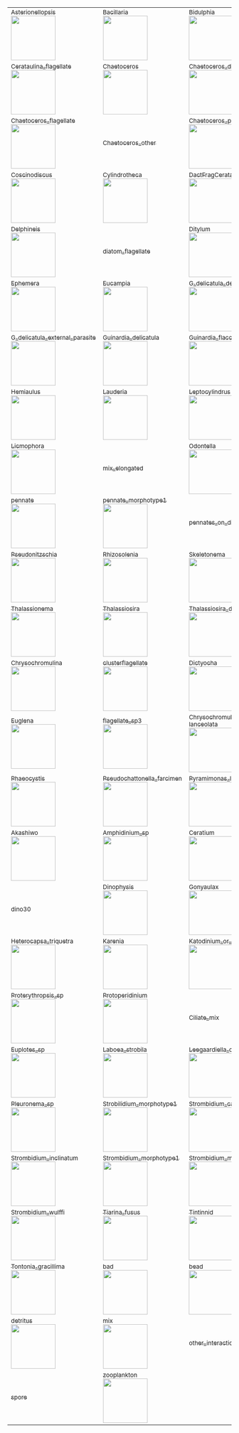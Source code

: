 <table>
  <tr>
    <td><a href="Asterionellopsis.md"><sub>Asterionellopsis</sub></a><br><img src="https://ifcb-data.whoi.edu/mvco/IFCB5_2012_229_100026_07452.png" width="100px"/></td>
    <td><a href="Bacillaria.md"><sub>Bacillaria</sub></a><br><img src="https://ifcb-data.whoi.edu/mvco/IFCB1_2012_269_082508_00984.png" width="100px"/></td>
    <td><a href="Bidulphia.md"><sub>Bidulphia</sub></a><br><img src="https://ifcb-data.whoi.edu/mvco/IFCB5_2012_218_140300_04067.png" width="100px"/></td>
    <td><a href="Cerataulina.md"><sub>Cerataulina</sub></a><br><img src="https://ifcb-data.whoi.edu/mvco/IFCB5_2015_015_055550_00330.png" width="100px"/></td>
  </tr>
  <tr>
    <td><a href="Cerataulina-flagellate.md"><sub>Cerataulina_flagellate</sub></a><br><img src="https://ifcb-data.whoi.edu/mvco/IFCB1_2012_266_095649_03125.png" width="100px"/></td>
    <td><a href="Chaetoceros.md"><sub>Chaetoceros</sub></a><br><img src="https://ifcb-data.whoi.edu/mvco/IFCB1_2012_276_015541_01747.png" width="100px"/></td>
    <td><a href="Chaetoceros-didymus.md"><sub>Chaetoceros_didymus</sub></a><br><img src="https://ifcb-data.whoi.edu/mvco/IFCB5_2012_214_211255_01092.png" width="100px"/></td>
    <td><a href="Chaetoceros-didymus-flagellate.md"><sub>Chaetoceros_didymus_flagellate</sub></a><br><img src="https://ifcb-data.whoi.edu/mvco/IFCB5_2010_268_044926_02920.png" width="100px"/></td>
  </tr>
  <tr>
    <td><a href="Chaetoceros-flagellate.md"><sub>Chaetoceros_flagellate</sub></a><br><img src="https://ifcb-data.whoi.edu/mvco/IFCB1_2010_012_192259_01419.png" width="100px"/></td>
    <td><a href="Chaetoceros-other.md"><sub>Chaetoceros_other</sub></a></td>
    <td><a href="Chaetoceros-pennate.md"><sub>Chaetoceros_pennate</sub></a><br><img src="https://ifcb-data.whoi.edu/mvco/IFCB1_2010_078_185738_02724.png" width="100px"/></td>
    <td><a href="Corethron.md"><sub>Corethron</sub></a><br><img src="https://ifcb-data.whoi.edu/mvco/IFCB5_2012_038_080229_03192.png" width="100px"/></td>
  </tr>
  <tr>
    <td><a href="Coscinodiscus.md"><sub>Coscinodiscus</sub></a><br><img src="https://ifcb-data.whoi.edu/mvco/IFCB5_2012_039_040304_02082.png" width="100px"/></td>
    <td><a href="Cylindrotheca.md"><sub>Cylindrotheca</sub></a><br><img src="https://ifcb-data.whoi.edu/mvco/IFCB5_2012_009_212600_03474.png" width="100px"/></td>
    <td><a href="DactFragCerataul.md"><sub>DactFragCerataul</sub></a><br><img src="https://ifcb-data.whoi.edu/mvco/IFCB5_2011_152_143420_00371.png" width="100px"/></td>
    <td><a href="Dactyliosolen.md"><sub>Dactyliosolen</sub></a><br><img src="https://ifcb-data.whoi.edu/mvco/IFCB1_2012_264_023346_00566.png" width="100px"/></td>
  </tr>
  <tr>
    <td><a href="Delphineis.md"><sub>Delphineis</sub></a><br><img src="https://ifcb-data.whoi.edu/mvco/IFCB5_2011_326_162047_05530.png" width="100px"/></td>
    <td><a href="diatom-flagellate.md"><sub>diatom_flagellate</sub></a></td>
    <td><a href="Ditylum.md"><sub>Ditylum</sub></a><br><img src="https://ifcb-data.whoi.edu/mvco/IFCB5_2011_330_184411_03111.png" width="100px"/></td>
    <td><a href="Ditylum-parasite.md"><sub>Ditylum_parasite</sub></a><br><img src="https://ifcb-data.whoi.edu/mvco/IFCB5_2012_047_185125_01617.png" width="100px"/></td>
  </tr>
  <tr>
    <td><a href="Ephemera.md"><sub>Ephemera</sub></a><br><img src="https://ifcb-data.whoi.edu/mvco/IFCB5_2014_328_152205_04597.png" width="100px"/></td>
    <td><a href="Eucampia.md"><sub>Eucampia</sub></a><br><img src="https://ifcb-data.whoi.edu/mvco/IFCB1_2006_311_044450_02833.png" width="100px"/></td>
    <td><a href="G-delicatula-detritus.md"><sub>G_delicatula_detritus</sub></a><br><img src="https://ifcb-data.whoi.edu/mvco/IFCB1_2007_012_000830_01216.png" width="100px"/></td>
    <td><a href="G-delicatula-parasite.md"><sub>G_delicatula_parasite</sub></a><br><img src="https://ifcb-data.whoi.edu/mvco/IFCB5_2015_008_014341_01483.png" width="100px"/></td>
  </tr>
  <tr>
    <td><a href="G-delicatula-external-parasite.md"><sub>G_delicatula_external_parasite</sub></a><br><img src="https://ifcb-data.whoi.edu/mvco/IFCB5_2011_331_020503_03435.png" width="100px"/></td>
    <td><a href="Guinardia-delicatula.md"><sub>Guinardia_delicatula</sub></a><br><img src="https://ifcb-data.whoi.edu/mvco/IFCB5_2015_020_022253_00030.png" width="100px"/></td>
    <td><a href="Guinardia-flaccida.md"><sub>Guinardia_flaccida</sub></a><br><img src="https://ifcb-data.whoi.edu/mvco/IFCB5_2012_023_192345_03677.png" width="100px"/></td>
    <td><a href="Guinardia-striata.md"><sub>Guinardia_striata</sub></a><br><img src="https://ifcb-data.whoi.edu/mvco/IFCB5_2012_041_214542_01687.png" width="100px"/></td>
  </tr>
  <tr>
    <td><a href="Hemiaulus.md"><sub>Hemiaulus</sub></a><br><img src="https://ifcb-data.whoi.edu/mvco/IFCB5_2012_242_193108_06862.png" width="100px"/></td>
    <td><a href="Lauderia.md"><sub>Lauderia</sub></a><br><img src="https://ifcb-data.whoi.edu/mvco/IFCB1_2010_001_212311_01103.png" width="100px"/></td>
    <td><a href="Leptocylindrus.md"><sub>Leptocylindrus</sub></a><br><img src="https://ifcb-data.whoi.edu/mvco/IFCB5_2011_001_173655_04616.png" width="100px"/></td>
    <td><a href="Leptocylindrus-mediterraneus.md"><sub>Leptocylindrus_mediterraneus</sub></a><br><img src="https://ifcb-data.whoi.edu/mvco/IFCB1_2012_289_090719_00050.png" width="100px"/></td>
  </tr>
  <tr>
    <td><a href="Licmophora.md"><sub>Licmophora</sub></a><br><img src="https://ifcb-data.whoi.edu/mvco/IFCB5_2011_361_065809_01423.png" width="100px"/></td>
    <td><a href="mix-elongated.md"><sub>mix_elongated</sub></a></td>
    <td><a href="Odontella.md"><sub>Odontella</sub></a><br><img src="https://ifcb-data.whoi.edu/mvco/IFCB5_2014_001_181512_04985.png" width="100px"/></td>
    <td><a href="Paralia.md"><sub>Paralia</sub></a><br><img src="https://ifcb-data.whoi.edu/mvco/IFCB5_2010_240_160500_02718.png" width="100px"/></td>
  </tr>
  <tr>
    <td><a href="pennate.md"><sub>pennate</sub></a><br><img src="https://ifcb-data.whoi.edu/mvco/IFCB1_2009_276_181153_00430.png" width="100px"/></td>
    <td><a href="pennate-morphotype1.md"><sub>pennate_morphotype1</sub></a><br><img src="https://ifcb-data.whoi.edu/mvco/IFCB1_2013_302_163814_02962.png" width="100px"/></td>
    <td><a href="pennates-on-diatoms.md"><sub>pennates_on_diatoms</sub></a></td>
    <td><a href="Pleurosigma.md"><sub>Pleurosigma</sub></a><br><img src="https://ifcb-data.whoi.edu/mvco/IFCB1_2009_104_152854_02098.png" width="100px"/></td>
  </tr>
  <tr>
    <td><a href="Pseudonitzschia.md"><sub>Pseudonitzschia</sub></a><br><img src="https://ifcb-data.whoi.edu/mvco/IFCB1_2006_295_002935_00814.png" width="100px"/></td>
    <td><a href="Rhizosolenia.md"><sub>Rhizosolenia</sub></a><br><img src="https://ifcb-data.whoi.edu/mvco/IFCB5_2012_104_061830_00060.png" width="100px"/></td>
    <td><a href="Skeletonema.md"><sub>Skeletonema</sub></a><br><img src="https://ifcb-data.whoi.edu/mvco/IFCB5_2014_016_195725_00377.png" width="100px"/></td>
    <td><a href="Stephanopyxis.md"><sub>Stephanopyxis</sub></a><br><img src="https://ifcb-data.whoi.edu/mvco/IFCB1_2010_060_162323_01988.png" width="100px"/></td>
  </tr>
  <tr>
    <td><a href="Thalassionema.md"><sub>Thalassionema</sub></a><br><img src="https://ifcb-data.whoi.edu/mvco/IFCB5_2012_022_133752_03029.png" width="100px"/></td>
    <td><a href="Thalassiosira.md"><sub>Thalassiosira</sub></a><br><img src="https://ifcb-data.whoi.edu/mvco/IFCB1_2010_031_230500_01769.png" width="100px"/></td>
    <td><a href="Thalassiosira-dirty.md"><sub>Thalassiosira_dirty</sub></a><br><img src="https://ifcb-data.whoi.edu/mvco/IFCB5_2015_025_022802_01216.png" width="100px"/></td>
    <td><a href="amoeba.md"><sub>amoeba</sub></a><br><img src="https://ifcb-data.whoi.edu/mvco/IFCB1_2013_302_163814_00313.png" width="100px"/></td>
  </tr>
  <tr>
    <td><a href="Chrysochromulina.md"><sub>Chrysochromulina</sub></a><br><img src="https://ifcb-data.whoi.edu/mvco/IFCB1_2007_183_000344_00525.png" width="100px"/></td>
    <td><a href="clusterflagellate.md"><sub>clusterflagellate</sub></a><br><img src="https://ifcb-data.whoi.edu/mvco/IFCB1_2009_315_174508_02007.png" width="100px"/></td>
    <td><a href="Dictyocha.md"><sub>Dictyocha</sub></a><br><img src="https://ifcb-data.whoi.edu/mvco/IFCB5_2011_322_030145_02749.png" width="100px"/></td>
    <td><a href="Dinobryon.md"><sub>Dinobryon</sub></a><br><img src="https://ifcb-data.whoi.edu/mvco/IFCB5_2012_039_201905_00513.png" width="100px"/></td>
  </tr>
  <tr>
    <td><a href="Euglena.md"><sub>Euglena</sub></a><br><img src="https://ifcb-data.whoi.edu/mvco/IFCB1_2010_015_190256_01032.png" width="100px"/></td>
    <td><a href="flagellate-sp3.md"><sub>flagellate_sp3</sub></a><br><img src="https://ifcb-data.whoi.edu/mvco/IFCB1_2014_176_155350_02778.png" width="100px"/></td>
    <td><a href="Chrysochromulina lanceolata.md"><sub>Chrysochromulina lanceolata</sub></a><br><img src="https://ifcb-data.whoi.edu/mvco/IFCB1_2011_255_203841_00859.png" width="100px"/></td>
    <td><a href="Parvicorbicula-socialis.md"><sub>Parvicorbicula_socialis</sub></a><br><img src="https://ifcb-data.whoi.edu/mvco/IFCB5_2011_024_092305_03653.png" width="100px"/></td>
  </tr>
  <tr>
    <td><a href="Phaeocystis.md"><sub>Phaeocystis</sub></a><br><img src="https://ifcb-data.whoi.edu/mvco/IFCB5_2012_046_143336_01037.png" width="100px"/></td>
    <td><a href="Pseudochattonella-farcimen.md"><sub>Pseudochattonella_farcimen</sub></a><br><img src="https://ifcb-data.whoi.edu/mvco/IFCB1_2013_057_133610_00093.png" width="100px"/></td>
    <td><a href="Pyramimonas-longicauda.md"><sub>Pyramimonas_longicauda</sub></a><br><img src="https://ifcb-data.whoi.edu/mvco/IFCB5_2010_240_184725_00680.png" width="100px"/></td>
    <td><a href="Vicicitus-globosus.md"><sub>Vicicitus_globosus</sub></a><br><img src="https://ifcb-data.whoi.edu/mvco/IFCB1_2012_282_200950_00403.png" width="100px"/></td>
  </tr>
  <tr>
    <td><a href="Akashiwo.md"><sub>Akashiwo</sub></a><br><img src="https://ifcb-data.whoi.edu/mvco/IFCB1_2012_276_032830_01361.png" width="100px"/></td>
    <td><a href="Amphidinium-sp.md"><sub>Amphidinium_sp</sub></a><br><img src="https://ifcb-data.whoi.edu/mvco/IFCB5_2012_066_183442_00819.png" width="100px"/></td>
    <td><a href="Ceratium.md"><sub>Ceratium</sub></a><br><img src="https://ifcb-data.whoi.edu/mvco/IFCB5_2012_045_020117_00555.png" width="100px"/></td>
    <td><a href="Cochlodinium.md"><sub>Cochlodinium</sub></a><br><img src="https://ifcb-data.whoi.edu/mvco/IFCB1_2009_262_001431_09002.png" width="100px"/></td>
  </tr>
  <tr>
    <td><a href="dino30.md"><sub>dino30</sub></a></td>
    <td><a href="Dinophysis.md"><sub>Dinophysis</sub></a><br><img src="https://ifcb-data.whoi.edu/mvco/IFCB1_2010_135_161656_00450.png" width="100px"/></td>
    <td><a href="Gonyaulax.md"><sub>Gonyaulax</sub></a><br><img src="https://ifcb-data.whoi.edu/mvco/IFCB1_2009_022_002654_01039.png" width="100px"/></td>
    <td><a href="Gyrodinium.md"><sub>Gyrodinium</sub></a><br><img src="https://ifcb-data.whoi.edu/mvco/IFCB1_2012_276_170035_00020.png" width="100px"/></td>
  </tr>
  <tr>
    <td><a href="Heterocapsa-triquetra.md"><sub>Heterocapsa_triquetra</sub></a><br><img src="https://ifcb-data.whoi.edu/mvco/IFCB1_2010_045_184626_01124.png" width="100px"/></td>
    <td><a href="Karenia.md"><sub>Karenia</sub></a><br><img src="https://ifcb-data.whoi.edu/mvco/IFCB1_2012_285_142205_00192.png" width="100px"/></td>
    <td><a href="Katodinium-or-Torodinium.md"><sub>Katodinium_or_Torodinium</sub></a><br><img src="https://ifcb-data.whoi.edu/mvco/IFCB1_2012_122_205827_05022.png" width="100px"/></td>
    <td><a href="Prorocentrum.md"><sub>Prorocentrum</sub></a><br><img src="https://ifcb-data.whoi.edu/mvco/IFCB5_2012_076_171207_00843.png" width="100px"/></td>
  </tr>
  <tr>
    <td><a href="Proterythropsis-sp.md"><sub>Proterythropsis_sp</sub></a><br><img src="https://ifcb-data.whoi.edu/mvco/IFCB1_2009_067_004943_00019.png" width="100px"/></td>
    <td><a href="Protoperidinium.md"><sub>Protoperidinium</sub></a><br><img src="https://ifcb-data.whoi.edu/mvco/IFCB1_2008_073_152345_01423.png" width="100px"/></td>
    <td><a href="Ciliate-mix.md"><sub>Ciliate_mix</sub></a></td>
    <td><a href="Didinium-sp.md"><sub>Didinium_sp</sub></a><br><img src="https://ifcb-data.whoi.edu/mvco/IFCB1_2006_272_000827_00359.png" width="100px"/></td>
  </tr>
  <tr>
    <td><a href="Euplotes-sp.md"><sub>Euplotes_sp</sub></a><br><img src="https://ifcb-data.whoi.edu/mvco/IFCB5_2011_024_094617_01475.png" width="100px"/></td>
    <td><a href="Laboea-strobila.md"><sub>Laboea_strobila</sub></a><br><img src="https://ifcb-data.whoi.edu/mvco/IFCB1_2009_133_183845_00002.png" width="100px"/></td>
    <td><a href="Leegaardiella-ovalis.md"><sub>Leegaardiella_ovalis</sub></a><br><img src="https://ifcb-data.whoi.edu/mvco/IFCB1_2007_361_022456_02543.png" width="100px"/></td>
    <td><a href="Mesodinium-sp.md"><sub>Mesodinium_sp</sub></a><br><img src="https://ifcb-data.whoi.edu/mvco/IFCB1_2009_067_004943_02443.png" width="100px"/></td>
  </tr>
  <tr>
    <td><a href="Pleuronema-sp.md"><sub>Pleuronema_sp</sub></a><br><img src="https://ifcb-data.whoi.edu/mvco/IFCB1_2006_295_011304_00468.png" width="100px"/></td>
    <td><a href="Strobilidium-morphotype1.md"><sub>Strobilidium_morphotype1</sub></a><br><img src="https://ifcb-data.whoi.edu/mvco/IFCB1_2006_361_023527_01516.png" width="100px"/></td>
    <td><a href="Strombidium-capitatum.md"><sub>Strombidium_capitatum</sub></a><br><img src="https://ifcb-data.whoi.edu/mvco/IFCB1_2007_129_002550_00101.png" width="100px"/></td>
    <td><a href="Strombidium-conicum.md"><sub>Strombidium_conicum</sub></a><br><img src="https://ifcb-data.whoi.edu/mvco/IFCB1_2006_272_000827_02872.png" width="100px"/></td>
  </tr>
  <tr>
    <td><a href="Strombidium-inclinatum.md"><sub>Strombidium_inclinatum</sub></a><br><img src="https://ifcb-data.whoi.edu/mvco/IFCB1_2007_183_013042_01843.png" width="100px"/></td>
    <td><a href="Strombidium-morphotype1.md"><sub>Strombidium_morphotype1</sub></a><br><img src="https://ifcb-data.whoi.edu/mvco/IFCB1_2008_006_023502_00843.png" width="100px"/></td>
    <td><a href="Strombidium-morphotype2.md"><sub>Strombidium_morphotype2</sub></a><br><img src="https://ifcb-data.whoi.edu/mvco/IFCB1_2007_089_021451_02484.png" width="100px"/></td>
    <td><a href="Strombidium-oculatum.md"><sub>Strombidium_oculatum</sub></a><br><img src="https://ifcb-data.whoi.edu/mvco/IFCB1_2008_319_024932_03187.png" width="100px"/></td>
  </tr>
  <tr>
    <td><a href="Strombidium-wulffi.md"><sub>Strombidium_wulffi</sub></a><br><img src="https://ifcb-data.whoi.edu/mvco/IFCB1_2008_200_001337_01125.png" width="100px"/></td>
    <td><a href="Tiarina-fusus.md"><sub>Tiarina_fusus</sub></a><br><img src="https://ifcb-data.whoi.edu/mvco/IFCB1_2008_319_005351_00205.png" width="100px"/></td>
    <td><a href="Tintinnid.md"><sub>Tintinnid</sub></a><br><img src="https://ifcb-data.whoi.edu/mvco/IFCB5_2012_044_094726_02503.png" width="100px"/></td>
    <td><a href="Tontonia-appendiculariformis.md"><sub>Tontonia_appendiculariformis</sub></a><br><img src="https://ifcb-data.whoi.edu/mvco/IFCB1_2011_240_171508_04987.png" width="100px"/></td>
  </tr>
  <tr>
    <td><a href="Tontonia-gracillima.md"><sub>Tontonia_gracillima</sub></a><br><img src="https://ifcb-data.whoi.edu/mvco/IFCB1_2009_135_182511_02294.png" width="100px"/></td>
    <td><a href="bad.md"><sub>bad</sub></a><br><img src="https://ifcb-data.whoi.edu/mvco/IFCB1_2010_208_231035_00141.png" width="100px"/></td>
    <td><a href="bead.md"><sub>bead</sub></a><br><img src="https://ifcb-data.whoi.edu/mvco/IFCB5_2014_057_190635_05674.png" width="100px"/></td>
    <td><a href="bubble.md"><sub>bubble</sub></a><br><img src="https://ifcb-data.whoi.edu/mvco/IFCB1_2008_123_165550_00004.png" width="100px"/></td>
  </tr>
  <tr>
    <td><a href="detritus.md"><sub>detritus</sub></a><br><img src="https://ifcb-data.whoi.edu/mvco/IFCB1_2006_361_000315_00003.png" width="100px"/></td>
    <td><a href="mix.md"><sub>mix</sub></a><br><img src="https://ifcb-data.whoi.edu/mvco/IFCB1_2015_253_180439_02711.png" width="100px"/></td>
    <td><a href="other-interaction.md"><sub>other_interaction</sub></a></td>
    <td><a href="pollen.md"><sub>pollen</sub></a><br><img src="https://ifcb-data.whoi.edu/mvco/IFCB1_2009_122_221343_00065.png" width="100px"/></td>
  </tr>
  <tr>
    <td><a href="spore.md"><sub>spore</sub></a></td>
    <td><a href="zooplankton.md"><sub>zooplankton</sub></a><br><img src="https://ifcb-data.whoi.edu/mvco/IFCB5_2011_208_191537_01078.png" width="100px"/></td>
</table>
